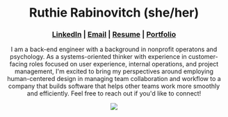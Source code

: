 <h1 align="center">Ruthie Rabinovitch (she/her)</h1>

<h3 align="center"><a href="https://www.linkedin.com/in/ruthie-r/">LinkedIn</a> | <a href="mailto:rrabinovitch1@gmail.com">Email</a> | <a href="https://user-images.githubusercontent.com/62635544/98451037-6b11a580-20ff-11eb-8dab-b0f3505a96c0.png">Resume</a> | <a href="https://alumni.turing.io/alumni/ruthie-rabinovitch">Portfolio</a></h3>

<p align="center">I am a back-end engineer with a background in nonprofit operatons and psychology. As a systems-oriented thinker with experience in customer-facing roles focused on user experience, internal operations, and project management, I'm excited to bring my perspectives around employing human-centered design in managing team collaboration and workflow to a company that builds software that helps other teams work more smoothly and efficiently. Feel free to reach out if you'd like to connect! </p> 

<p align="center"><img src="https://github-readme-stats.vercel.app/api?username=rrabinovitch&show_icons=true&theme=nord"</p>


